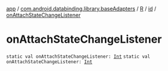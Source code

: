 [app](../../../index.md) / [com.android.databinding.library.baseAdapters](../../index.md) / [R](../index.md) / [id](index.md) / [onAttachStateChangeListener](./on-attach-state-change-listener.md)

# onAttachStateChangeListener

`static val onAttachStateChangeListener: `[`Int`](https://kotlinlang.org/api/latest/jvm/stdlib/kotlin/-int/index.html)
`static val onAttachStateChangeListener: `[`Int`](https://kotlinlang.org/api/latest/jvm/stdlib/kotlin/-int/index.html)